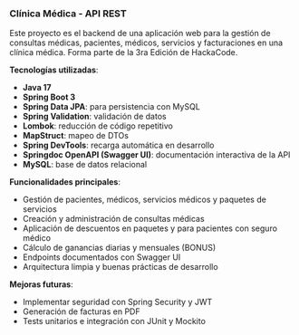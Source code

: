 ### Clínica Médica - API REST

Este proyecto es el backend de una aplicación web para la gestión de consultas médicas, pacientes, médicos, servicios y facturaciones en una clínica médica. Forma parte de la 3ra Edición de HackaCode.

**Tecnologías utilizadas**:

+ **Java 17**
+ **Spring Boot 3**
+ **Spring Data JPA**: para persistencia con MySQL
+ **Spring Validation**: validación de datos
+ **Lombok**: reducción de código repetitivo
+ **MapStruct**: mapeo de DTOs
+ **Spring DevTools**: recarga automática en desarrollo
+ **Springdoc OpenAPI (Swagger UI)**: documentación interactiva de la API
+ **MySQL**: base de datos relacional

**Funcionalidades principales**:
+ Gestión de pacientes, médicos, servicios médicos y paquetes de servicios
+ Creación y administración de consultas médicas
+ Aplicación de descuentos en paquetes y para pacientes con seguro médico
+ Cálculo de ganancias diarias y mensuales (BONUS)
+ Endpoints documentados con Swagger UI
+ Arquitectura limpia y buenas prácticas de desarrollo

**Mejoras futuras**:
+ Implementar seguridad con Spring Security y JWT
+ Generación de facturas en PDF
+ Tests unitarios e integración con JUnit y Mockito
